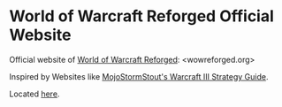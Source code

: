 # World of Warcraft Reforged Official Website

Official website of [World of Warcraft Reforged](https://github.com/tdauth/wowr): <wowreforged.org>

Inspired by Websites like [MojoStormStout's Warcraft III Strategy Guide](http://classic.battle.net/war3/).


Located [here](https://tdauth.cdauth.eu/).
